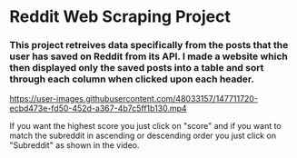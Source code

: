 # Reddit Web Scraping Project

### This project retreives data specifically from the posts that the user has saved on Reddit from its API. I made a website which then displayed only the saved posts into a table and sort through each column when clicked upon each header.


https://user-images.githubusercontent.com/48033157/147711720-ecbd473e-fd50-452d-a367-4b7c5ff1b130.mp4

If you want the highest score you just click on "score" and if you want to match the subreddit in ascending or descending order you just click on "Subreddit" as shown in the video.

